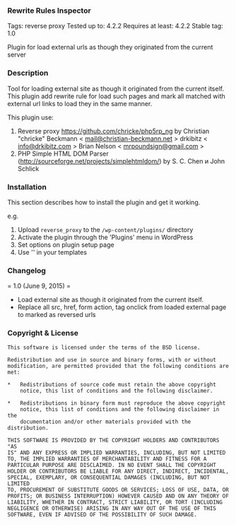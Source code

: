 ### Rewrite Rules Inspector 
Tags: reverse proxy
Tested up to: 4.2.2
Requires at least: 4.2.2
Stable tag: 1.0

Plugin for load external urls as though they originated from the current server 

### Description 

Tool for loading external site as though it originated from the current itself.
This plugin add rewrite rule for load such pages and mark all matched with external url links to load they in the same manner.

This plugin use:
1. Reverse proxy  https://github.com/chricke/php5rp_ng by 
    Christian "chricke" Beckmann < mail@christian-beckmann.net >
    drkibitz < info@drkibitz.com >
    Brian Nelson < mrpoundsign@gmail.com >
2. PHP Simple HTML DOM Parser (http://sourceforge.net/projects/simplehtmldom/) by S. C. Chen и John Schlick

### Installation 

This section describes how to install the plugin and get it working.

e.g.

1. Upload `reverse_proxy` to the `/wp-content/plugins/` directory
2. Activate the plugin through the 'Plugins' menu in WordPress
3. Set options on plugin setup page
4. Use '<? external_site_link(); ?>' in your templates


### Changelog 

= 1.0 (June 9, 2015) =
* Load external site as though it originated from the current itself.
* Replace all src, href, form action, tag onclick from loaded external page to marked as reversed urls


### Copyright & License

    This software is licensed under the terms of the BSD license.

    Redistribution and use in source and binary forms, with or without
    modification, are permitted provided that the following conditions are
    met:

    *   Redistributions of source code must retain the above copyright
        notice, this list of conditions and the following disclaimer.

    *   Redistributions in binary form must reproduce the above copyright
        notice, this list of conditions and the following disclaimer in the
        documentation and/or other materials provided with the distribution.

    THIS SOFTWARE IS PROVIDED BY THE COPYRIGHT HOLDERS AND CONTRIBUTORS "AS
    IS" AND ANY EXPRESS OR IMPLIED WARRANTIES, INCLUDING, BUT NOT LIMITED
    TO, THE IMPLIED WARRANTIES OF MERCHANTABILITY AND FITNESS FOR A
    PARTICULAR PURPOSE ARE DISCLAIMED. IN NO EVENT SHALL THE COPYRIGHT
    HOLDER OR CONTRIBUTORS BE LIABLE FOR ANY DIRECT, INDIRECT, INCIDENTAL,
    SPECIAL, EXEMPLARY, OR CONSEQUENTIAL DAMAGES (INCLUDING, BUT NOT LIMITED
    TO, PROCUREMENT OF SUBSTITUTE GOODS OR SERVICES; LOSS OF USE, DATA, OR
    PROFITS; OR BUSINESS INTERRUPTION) HOWEVER CAUSED AND ON ANY THEORY OF
    LIABILITY, WHETHER IN CONTRACT, STRICT LIABILITY, OR TORT (INCLUDING
    NEGLIGENCE OR OTHERWISE) ARISING IN ANY WAY OUT OF THE USE OF THIS
    SOFTWARE, EVEN IF ADVISED OF THE POSSIBILITY OF SUCH DAMAGE.

